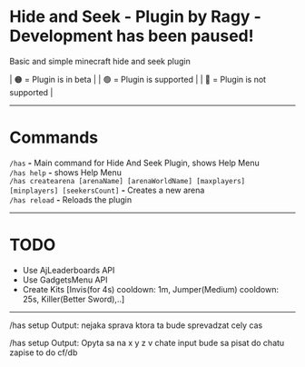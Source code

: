 # Hide and Seek - Plugin by Ragy - Development has been paused!
Basic and simple minecraft hide and seek plugin

  | 🟠 = Plugin is in beta         |
  | 🟢 = Plugin is supported       |
  | 🔴 = Plugin is not supported   |
  
<hr>

# Commands
`/has` **-** Main command for Hide And Seek Plugin, shows Help Menu
 <br>`/has help` **-** shows Help Menu
 <br>`/has createarena [arenaName] [arenaWorldName] [maxplayers] [minplayers] [seekersCount]` **-** Creates a new arena
<br>`/has reload` **-** Reloads the plugin
<hr>

# TODO
- Use AjLeaderboards API
- Use GadgetsMenu API
- Create Kits [Invis(for 4s) cooldown: 1m, Jumper(Medium) cooldown: 25s, Killer(Better Sword),..]

<hr>

/has setup
Output:
nejaka sprava ktora ta bude sprevadzat cely cas

/has setup <neco>
Output:
Opyta sa na x y z v chate
input bude sa pisat do chatu
zapise to do cf/db

